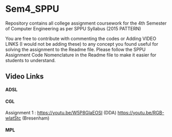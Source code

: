 # Sem4_SPPU
Repository contains all college assignment coursework for the 4th Semester of Computer Engineering as per SPPU Syllabus (2015 PATTERN)

You are free to contribute with commenting the codes or Adding VIDEO LINKS (I would not be adding these)
to any concept you found useful for solving the assignment to the Readme file. 
Please follow the SPPU Assignment Code Nomenclature in the Readme file to make it easier for students to understand.

## Video Links

#### ADSL
#### CGL
Assignment 1 : https://youtu.be/W5P8GlaEOSI (DDA) https://youtu.be/RGB-wlatStc (Bresenham)
#### MPL
